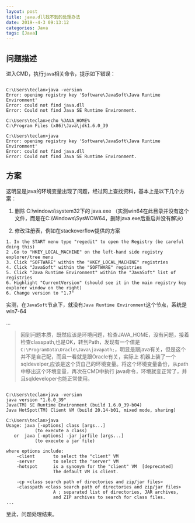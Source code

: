 ```yaml
---
layout: post
title: java.dll找不到的处理办法
date: 2019--4-3 09:13:12
categories: Java
tags: [Java]
---
```


## 问题描述

进入CMD，执行`java`相关命令，提示如下错误：

```

C:\Users\teclan>java -version
Error: opening registry key 'Software\JavaSoft\Java Runtime Environment'
Error: could not find java.dll
Error: Could not find Java SE Runtime Environment.

C:\Users\teclan>echo %JAVA_HOME%
C:\Program Files (x86)\Java\jdk1.6.0_39

C:\Users\teclan>java
Error: opening registry key 'Software\JavaSoft\Java Runtime Environment'
Error: could not find java.dll
Error: Could not find Java SE Runtime Environment.

```

## 方案


这明显是java的环境变量出现了问题，经过网上查找资料，基本上是以下几个方案：

1. 删除 C:\windows\system32下的 java.exe （实测win64在此目录并没有这个文件，而是在C:\Windows\SysWOW64，删除java.exe后重启并没有解决）

2. 修改注册表，例如在stackoverflow提供的方案

```
1. In the START menu type "regedit" to open the Registry (be careful doing this)
2 .Go to "HKEY_LOCAL_MACHINE" on the left-hand side registry explorer/tree menu
3. Click "SOFTWARE" within the "HKEY_LOCAL_MACHINE" registries
4. Click "JavaSoft" within the "SOFTWARE" registries
5. Click "Java Runtime Environment" within the "JavaSoft" list of registries
6. Highlight "CurrentVersion" (should see it in the main registry key explorer window on the right)
6. Change version to "1.7"
```

实测，在`JavaSoft`节点下，就没有`Java Runtime Environment`这个节点，系统是win7-64

...

> 回到问题本质，既然应该是环境问题，检查JAVA_HOME，没有问题，接着检查classpath,也是OK，转到Path，发现有一个值是
`C:\ProgramData\Oracle\Java\javapath;`，明显是跟java有关，但是这个并不是自己配，而且一看就是跟Oracle有关，实际上
机器上装了一个sqldevelper,应该是这个货自己的环境变量。将这个环境变量备份，从path中移出这个环境变量，再次在CMD中执行
java命令，环境就变正常了，并且sqldeveloper也能正常使用。

```

C:\Users\teclan>java -version
java version "1.6.0_39"
Java(TM) SE Runtime Environment (build 1.6.0_39-b04)
Java HotSpot(TM) Client VM (build 20.14-b01, mixed mode, sharing)

C:\Users\teclan>java
Usage: java [-options] class [args...]
           (to execute a class)
   or  java [-options] -jar jarfile [args...]
           (to execute a jar file)

where options include:
    -client       to select the "client" VM
    -server       to select the "server" VM
    -hotspot      is a synonym for the "client" VM  [deprecated]
                  The default VM is client.

    -cp <class search path of directories and zip/jar files>
    -classpath <class search path of directories and zip/jar files>
                  A ; separated list of directories, JAR archives,
                  and ZIP archives to search for class files.
...
```

至此，问题处理结束。
